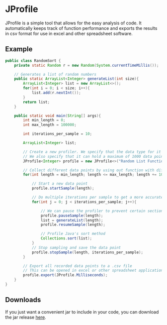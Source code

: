 # JProfile
JProfile is a simple tool that allows for the easy analysis of code. It automatically keeps track of function performance and exports the results in csv format for use in excel and other spreadsheet software.

## Example
```Java
public class RandomSort {
    private static Random r = new Random(System.currentTimeMillis());

    // Generates a list of random numbers
    public static ArrayList<Integer> generateList(int size){
        ArrayList<Integer> list = new ArrayList<>();
        for(int i = 0; i < size; i++){
            list.add(r.nextInt());
        }
        return list;
    }

    public static void main(String[] args){
        int min_length = 0;
        int max_length = 100000;

        int iterations_per_sample = 10;

        ArrayList<Integer> list;

        // Create a new profiler. We specify that the data type for it's x axis is 'Integer'.
        // We also specify that it can hold a maximum of 1000 data points, but we won't use all of them.
        JProfile<Integer> profile = new JProfile<>("Random List Function", 1000);

        // Collect different data points by using out function with different inputs
        for(int length = min_length; length <= max_length; length += 1000){

            // Start a new data point
            profile.startSample(length);

            // Do multiple iterations per sample to get a more accurate result
            for(int j = 0; j < iterations_per_sample; j++){

                // We can pause the profiler to prevent certain sections of code from affecting our results
                profile.pauseSample(length);
                list = generateList(length);
                profile.resumeSample(length);

                // Profile Java's sort method
                Collections.sort(list);
            }
            // Stop sampling and save the data point
            profile.stopSample(length, iterations_per_sample);
        }

        // Export all recorded data points to a .csv file
        // This can be opened in excel or other spreadsheet applications
        profile.export(JProfile.Milliseconds);
    }
}
```

## Downloads
If you just want a convenient jar to include in your code, you can download the jar release [here](https://drive.google.com/file/d/1FJWlKSx6_34mIH4wT1y4jeg1_ceDkRnf/view?usp=sharing).
